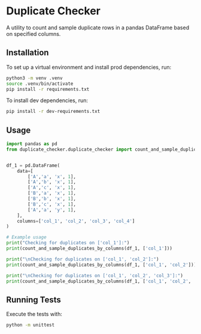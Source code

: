 # Duplicate Checker

A utility to count and sample duplicate rows in a pandas DataFrame based on specified columns.

## Installation

To set up a virtual environment and install prod dependencies, run:

```bash
python3 -m venv .venv
source .venv/bin/activate
pip install -r requirements.txt
```

To install dev dependencies, run:

```bash
pip install -r dev-requirements.txt
```

## Usage

```python
import pandas as pd
from duplicate_checker.duplicate_checker import count_and_sample_duplicates_by_columns


df_1 = pd.DataFrame(
    data=[
        ['A','a', 'x', 1],
        ['A','b', 'x', 1],
        ['A','c', 'x', 1],
        ['B','a', 'x', 1],
        ['B','b', 'x', 1],
        ['B','c', 'x', 1],
        ['A','a', 'y', 1],
    ],
    columns=['col_1', 'col_2', 'col_3', 'col_4']
)

# Example usage
print("Checking for duplicates on ['col_1']:")
print(count_and_sample_duplicates_by_columns(df_1, ['col_1']))

print("\nChecking for duplicates on ['col_1', 'col_2']:")
print(count_and_sample_duplicates_by_columns(df_1, ['col_1', 'col_2']))

print("\nChecking for duplicates on ['col_1', 'col_2', 'col_3']:")
print(count_and_sample_duplicates_by_columns(df_1, ['col_1', 'col_2', 'col_3']))
```


## Running Tests

Execute the tests with:

```bash
python -m unittest
```